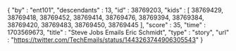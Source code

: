 {
  "by" : "ent101",
  "descendants" : 13,
  "id" : 38769203,
  "kids" : [ 38769429, 38769418, 38769452, 38769414, 38769476, 38769394, 38769384, 38769420, 38769483, 38769450, 38769445 ],
  "score" : 35,
  "time" : 1703569673,
  "title" : "Steve Jobs Emails Eric Schmidt",
  "type" : "story",
  "url" : "https://twitter.com/TechEmails/status/1443263744906305543"
}
